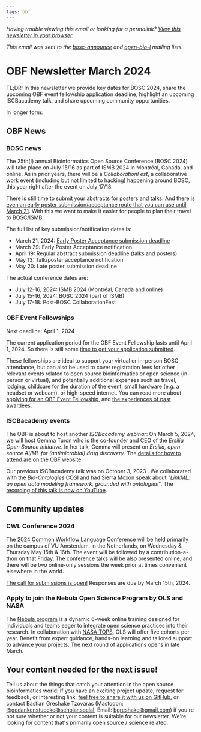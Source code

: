 ```yaml
---
tags: obf
---
```


_Having trouble viewing this email or looking for a permalink? [View this newsletter in your browser](https://github.com/OBF/newsletter/blob/master/newsletters/2024-03.md)._

_This email was sent to the [bosc-announce](https://groups.google.com/g/bosc-announce) and [open-bio-l](http://mailman.open-bio.org/mailman/listinfo/open-bio-l/) mailing lists._

# OBF Newsletter March 2024

TL;DR: In this newsletter we provide key dates for BOSC 2024, share the upcoming OBF event fellowship application deadline, highlight an upcoming ISCBacademy talk, and share upcoming community opportunities.

In longer form: 

## OBF News

### BOSC news

The 25th(!) annual Bioinformatics Open Source Conference (BOSC 2024) will take place on July 15/16 as part of ISMB 2024 in Montréal, Canada, and online. As in prior years, there will be a _CollaborationFest_, a collaborative work event (including but not limited to hacking) happening around BOSC, this year right after the event on July 17/18.

There is still time to submit your abstracts for posters and talks. And there [is even an early poster submission/acceptance route that you can use until March 21](https://www.open-bio.org/2024/02/18/early-poster-acceptance-2024/). With this we want to make it easier for people to plan their travel to BOSC/ISMB.

The full list of key submission/notification dates is: 

* March 21, 2024: [Early Poster Acceptance submission deadline](https://www.open-bio.org/2023/03/09/bosc-early-poster-acceptance/)
* March 29: Early Poster Acceptance notification
* April 19: Regular abstract submission deadline (talks and posters)
* May 13: Talk/poster acceptance notification
* May 20: Late poster submission deadline

The actual conference dates are:

* July 12-16, 2024: ISMB 2024 (Montréal, Canada and online)
* July 15-16, 2024: BOSC 2024 (part of ISMB)
* July 17-18: Post-BOSC CollaborationFest


### OBF Event Fellowships

Next deadline: April 1, 2024

The current application period for the OBF Event Fellowship lasts until April 1, 2024. So there is still some [time to get your application submitted](https://forms.gle/3yLg94G1C9nkZkvq5).

These fellowships are ideal to support your virtual or in-person BOSC attendance, but can also be used to cover registration fees for other relevant events related to open source bioinformatics or open science (in-person or virtual), and potentially additional expenses such as travel, lodging, childcare for the duration of the event, small hardware (e.g. a headset or webcam), or high-speed internet. You can read more about [applying for an OBF Event Fellowship](https://www.open-bio.org/event-awards/#fellowships-applications), and [the experiences of past awardees](https://www.open-bio.org/category/travel-fellowship/event-fellowship/).

### ISCBacademy events

The OBF is about to host another _ISCBacademy webinar_: On March 5, 2024, we will host Gemma Turon who is the co-founder and CEO of the _Ersilia Open Source Initiative_. In her talk, Gemma will present on _Ersilia, open source AI/ML for (antimicrobial) drug discovery_. The [details for how to attend are on the OBF website](https://www.open-bio.org/2024/02/08/iscbacademy-gemma-turon/)

Our previous ISCBacademy talk was on October 3, 2023 . We collaborated with the _Bio-Ontologies_ COSI and had Sierra Moxon speak about _"LinkML: an open data modeling framework, grounded with ontologies"_. The [recording of this talk is now on YouTube](https://www.youtube.com/watch?v=nyNp09WYLzw). 


## Community updates

### CWL Conference 2024

The [2024 Common Workflow Language Conference](https://www.commonwl.org/conferences/2024/) will be held primarily on the campus of VU Amsterdam, in the Netherlands, on Wednesday & Thursday May 15th & 16th. The event will be followed by a contribution-a-thon on that Friday. The conference talks will be also presented online, and there will be two online-only sessions the week prior at times convenient elsewhere in the world.

[The call for submissions is open!](https://forms.gle/LKCKaNkUWRLj35xL6) Responses are due by March 15th, 2024.

### Apply to join the Nebula Open Science Program by OLS and NASA

The [Nebula program](https://openlifesci.org/nasa/) is a dynamic 6-week online training designed for individuals and teams eager to integrate open science practices into their research. In collaboration with [NASA TOPS](https://nasa.github.io/Transform-to-Open-Science/), OLS will offer five cohorts per year. Benefit from expert guidance, hands-on learning and tailored support to advance your projects. The next round of applications opens in late March.

## Your content needed for the next issue!

Tell us about the things that catch your attention in the open source bioinformatics world! If you have an exciting project update, request for feedback, or interesting link, [feel free to share it with us on GitHub](https://github.com/OBF/newsletter/issues/40), or contact Bastian Greshake Tzovaras (Mastodon: [@gedankenstuecke@scholar.social](https://scholar.social/@gedankenstuecke), Email: [bgreshake@gmail.com](mailto:bgreshake@gmail.com)) if you're not sure whether or not your content is suitable for our newsletter. We're looking for content that's primarily open source / science related.



